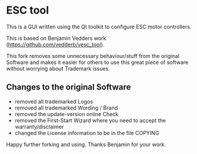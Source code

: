 ESC tool
=============


This is a GUI written using the Qt toolkit to configure ESC motor controllers.

This is based on Benjamin Vedders work (https://github.com/vedderb/vesc_tool).

This fork removes some unnecessary behaviour/stuff from the original Software
and makes it easier for others to use this great piece of software without
worrying about Trademark issues.



Changes to the original Software
----------------

  - removed all trademarked Logos
  - removed all trademarked Wording / Brand
  - removed the update-version online Check
  - removed the First-Start Wizard where you need to accept the warranty/disclaimer
  - changed the License information to be in the file COPYING


Happy further forking and using. Thanks Benjamin for your work.  
